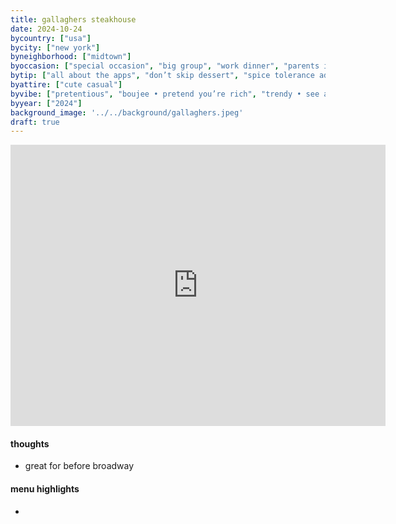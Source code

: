 ```yaml
---
title: gallaghers steakhouse
date: 2024-10-24
bycountry: ["usa"]
bycity: ["new york"]
byneighborhood: ["midtown"]
byoccasion: ["special occasion", "big group", "work dinner", "parents in town"]
bytip: ["all about the apps", "don’t skip dessert", "spice tolerance advised", "veggie friendly", "automatic service charge", "tough reservation • plan ahead", "the more the merrier", "ask the somm", "flames cocktails", "good for takeout", "seafood heavy", "byob", "loud"]
byattire: ["cute casual"]
byvibe: ["pretentious", "boujee • pretend you’re rich", "trendy • see and be seen", "unassuming", "divey • casual", "institution", "$$$$ • drop dimes", "cheap & cheerful", "tried & true", "phone eats first", "family style", "fun & different", "ugly delicious", "rainy day • food for the soul", "high energy", "low-key", "friendly staff • welcoming", "quick table turnover", "close quarters", "dj is cooking with gas", "diner", "warm • cozy", "open • airy", "it’s giving romance", "patio action • garden seating", "rooftop sauce", "aprés ski", "tropical • beach club", "european", "clean • modern"]
byyear: ["2024"]
background_image: '../../background/gallaghers.jpeg'
draft: true
---
```


<iframe src="https://www.google.com/maps/embed?pb=!1m18!1m12!1m3!1d3021.962542788132!2d-73.98642982328515!3d40.76284857138606!2m3!1f0!2f0!3f0!3m2!1i1024!2i768!4f13.1!3m3!1m2!1s0x89c25857cd790e15%3A0x7c7c06f522042053!2sGallaghers%20Steakhouse!5e0!3m2!1sen!2sus!4v1732656197088!5m2!1sen!2sus" width="600" height="450" style="border:0;" allowfullscreen="" loading="lazy" referrerpolicy="no-referrer-when-downgrade"></iframe>

#### thoughts
* great for before broadway

#### menu highlights
* 
